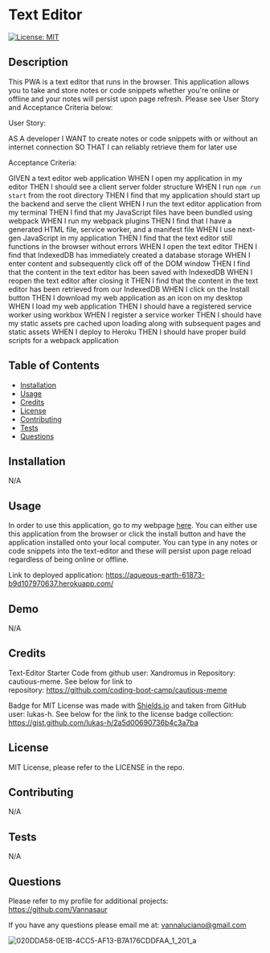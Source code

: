 # Text Editor
  [![License: MIT](https://img.shields.io/badge/License-MIT-green.svg)](https://opensource.org/licenses/MIT)
## Description

This PWA is a text editor that runs in the browser. This application allows you to take and store notes or code snippets whether you're online or offline and your notes will persist upon page refresh. Please see User Story and Acceptance Criteria below:

User Story: 

AS A developer
I WANT to create notes or code snippets with or without an internet connection
SO THAT I can reliably retrieve them for later use

Acceptance Criteria:

GIVEN a text editor web application
WHEN I open my application in my editor
THEN I should see a client server folder structure
WHEN I run `npm run start` from the root directory
THEN I find that my application should start up the backend and serve the client
WHEN I run the text editor application from my terminal
THEN I find that my JavaScript files have been bundled using webpack
WHEN I run my webpack plugins
THEN I find that I have a generated HTML file, service worker, and a manifest file
WHEN I use next-gen JavaScript in my application
THEN I find that the text editor still functions in the browser without errors
WHEN I open the text editor
THEN I find that IndexedDB has immediately created a database storage
WHEN I enter content and subsequently click off of the DOM window
THEN I find that the content in the text editor has been saved with IndexedDB
WHEN I reopen the text editor after closing it
THEN I find that the content in the text editor has been retrieved from our IndexedDB
WHEN I click on the Install button
THEN I download my web application as an icon on my desktop
WHEN I load my web application
THEN I should have a registered service worker using workbox
WHEN I register a service worker
THEN I should have my static assets pre cached upon loading along with subsequent pages and static assets
WHEN I deploy to Heroku
THEN I should have proper build scripts for a webpack application


## Table of Contents

  - [Installation](#installation)
  - [Usage](#usage)
  - [Credits](#credits)
  - [License](#license)
  - [Contributing](#contributing)
  - [Tests](#tests)
  - [Questions](#questions)


## Installation

N/A

## Usage

In order to use this application, go to my webpage [here](https://aqueous-earth-61873-b9d107970637.herokuapp.com/). You can either use this application from the browser or click the install button and have the application installed onto your local computer. You can type in any notes or code snippets into the text-editor and these will persist upon page reload regardless of being online or offline.

Link to deployed application: https://aqueous-earth-61873-b9d107970637.herokuapp.com/

## Demo

N/A

## Credits

Text-Editor Starter Code from github user: Xandromus in Repository: cautious-meme. See below for link to repository: https://github.com/coding-boot-camp/cautious-meme

Badge for MIT License was made with [Shields.io](http://shields.io/) and taken from GitHub user: lukas-h. See below for the link to the license badge collection: https://gist.github.com/lukas-h/2a5d00690736b4c3a7ba

## License

MIT License, please refer to the LICENSE in the repo.

## Contributing

N/A

## Tests

N/A

## Questions

Please refer to my profile for additional projects: https://github.com/Vannasaur

If you have any questions please email me at: vannaluciano@gmail.com

![020DDA58-0E1B-4CC5-AF13-B7A176CDDFAA_1_201_a](https://github.com/Vannasaur/text-editor/assets/141793843/5b2bb717-5620-47be-a35e-0d812dfa7caa)
